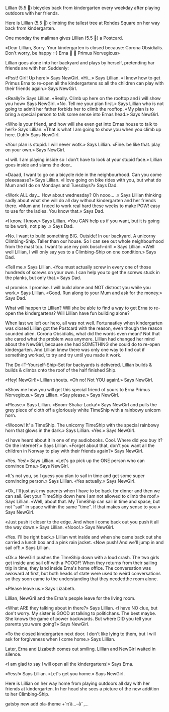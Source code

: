 Lillian (5.5 🦄) bicycles back from kindergarten every weekday after playing outdoors with her friends.

Here is Lillian (5.5 🦄) climbing the tallest tree at Rohdes Square on her way back from kindergarten.

One monday the mailman gives Lillian (5.5 🦄) a Postcard.

«Dear Lillian,
Sorry. Your kindergarten is closed because: Corona Obsidialis.
Don't worry, be happy :-)
Erna 🌅 🗻
Primus Norvegicus»

Lillian goes alone into her backyard and plays by herself, pretending har friends are with her. Suddenly:

«Psst! Girl! Up here!» Says NewGirl.
«Hi...» Says Lillian.
«I know how to get Primus Erna to re-open all the kindergartens so all the children can play with their friends again.» Says NewGirl.


«Really?» Says Lillian.
«Really. Climb up here on the rooftop and i will show you how» Says NewGirl.
«No. Tell me your plan first.» Says Lillian who is not going to admit her father forbids her to climb the rooftop.
«My plan is to bring a special person to talk some sense into Ernas head.» Says NewGirl.

«Who is your friend, and how will she even get into Ernas house to talk to her?» Says Lillian.
«That is what I am going to show you when you climb up here. Duh!» Says NewGirl.

«Your plan is stupid. I will never wotk.» Says Lillian.
«Fine. be like that. play on your own.» Says NewGirl.

«I will. I am playing inside so I don't have to look at your stupid face.» Lillian goes inside and slams the door..


«Daaad, I want to go on a bicycle ride in the neighbourhood. Can you come pleeeaaase?» Says Lillian.
«I love going on bike rides with you, but what do Mum and I do on Mondays and Tuesdays?» Says Dad.



«Work ALL day... How about wednesday? Oh nooo... .» Says Lillian thinking sadly about what she will do all day without kindergarten and her friends there.
«Mum and I need to work real hard these weeks to make POW! easy to use for the ladies. You know that.» Says Dad.

«I know. I know.» Says Lillian.
«You CAN help us if you want, but it is going to be work, not play .» Says Dad.

«No. I want to build something BIG. Outside! In our backyard. A unicorny Climbing-Ship. Taller than our house. So I can see out whole neighbourhood from the mast top. I want to use my pink bosch-drill.» Says Lillian.
«Well well Lillian, I will only say yes to a Climbing-Ship on one condition.» Says Dad.

«Tell me.» Says Lillian.
«You must actually screw in every one of those hundreds of screws on your own. I can help you to get the screws stuck in the planks, but only that.» Says Dad.

«I promise. I promise. I will build alone and NOT distroct you while you work.» Says Lillian.
«Good. Run along to your Mum and ask for the money.» Says Dad.

What will happen to Lillian?
Will she be able to find a way to get Erna to re-open the kindergartens?
Will Lillian have fun building alone?

When last we left our hero, all was not well.
Fortunaatley when kindergarten was closed Lillian got the Postcard with the reason, even though the reason sounded alien. Corona Obsidialis, what did the words even mean? Not that she cared what the problem was anymore. Lillian had changed her mind about the NewGirl, because she had SOMETHING she could do to re-open kindergarten. And Lillian knew there was only one way to find out if something worked, to try and try until you made it work.

The Do-IT-Yourself-Ship-Set for backyards is delivered. Lillian builds & builds & climbs onto the roof of the half finished Ship.


«Hey! NewGirl!» Lillian shouts.
«Oh no! Not YOU again!.» Says NewGirl.

«Show me how you will get this special friend of yours to Erna Primus Norvegicus.» Says Lillian.
«Say please.» Says NewGirl.

«Please.» Says Lillian.
«Boom-Shaka-Lacka!» Says NewGirl and pulls the grey piece of cloth off a gloriously white TimeShip with a rainbowy unicorn horn.

«Wooow! It' a TimeShip. The unicorny TimeShip with the special rainbowy horn that glows in the dark.» Says Lillian.
«Yes.» Says NewGirl.

«I have heard about it in one of my audiobooks. Cool. Where did you buy it? On the internet?.» Says Lillian.
«Forget about that, don't you want all the children in Norway to play with their friends again?» Says NewGirl.

«Yes. Yes!» Says Lillian.
«Let's go pick up the ONE person who can convince Erna.» Says NewGirl.

«It's not you, so I guess you plan to sail in time and get some super convincing person.» Says Lillian.
«Yes actually.» Says NewGirl.

«Ok, I'll just ask my parents when I have to be back for dinner and then we can sail. Get your TimeShip down here I am not allowed to climb the roof.» Says Lillian.
«Well, about that. My TimeShip can sail in time and space, but not "sail" in space within the same "time". If that makes any sense to you.» Says NewGirl.

«Just push it closer to the edge. And when i come back out you push it all the way down.» Says Lillian.
«Nooo!.» Says NewGirl.

«Yes. I'll be right back.» Lillian wnt inside and when she came back out she carried a lunch box and a pink rain jacket.
«Now push! And we'll jump in and sail off!.» Says Lillian.

«Ok.» NewGirl pushes the TImeShip down with a loud crash. The two girls get inside and sail off with a POOOF! When they returns from their sailing trip in time, they land inside Erna's home office. The conversation was awkward at first, but both heads of state were used to weird conversations so they soon came to the understanding that they neededthe room alone.

«Please leave us.» Says Lizabeth.

Lillian, NewGril and the Erna's people leave for the living room.

«What ARE they talking about in there?» Says Lillian.
«I have NO clue, but don't worry. My sister is GOOD at talking to politichans. The best maybe. She knows the game of power backwards. But where DID you tell your parents you were going?» Says NewGirl.

«To the closed kindergarten next door. I don't like lying to them, but I will ask for forgiveness when I come home.» Says Lillian.

Later, Erna and Lizabeth comes out smiling. Lillian and NewGirl waited in silence.

«I am glad to say I will open all the kindergartens!» Says Erna.

«Yess!» Says Lillian.
«Let's get you home.» Says NewGirl.

Here is Lillian on her way home from playing outdoors all day with her friends at kindergarten. In her head she sees a picture of the new addition to her Climbing-Ship.

gatsby new
add ola-theme
+´π˙ä…–å¨‚…